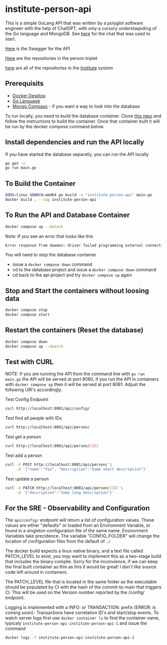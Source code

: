 # institute-person-api

This is a simple GoLang API that was written by a polyglot software engineer with the help of ChatGPT, with only a cursory understaqnding of the Go language and MongoDB. See [here](https://chat.openai.com/share/dcb8b738-7e73-40da-8b08-38024f1c9997) for the chat that was used to start.

[Here](./product-api-openapi.yaml) is the Swagger for the API

[Here](https://github.com/orgs/agile-learning-institute/repositories?q=institute-person&type=all&sort=name) are the repositories in the person triplet

[here](https://github.com/orgs/agile-learning-institute/repositories?q=institute&type=all&sort=name) are all of the repositories in the [Institute](https://github.com/agile-learning-institute/institute/tree/main) system

## Prerequisits

- [Docker Desktop](https://www.docker.com/products/docker-desktop/)
- [Go Language](https://go.dev/doc/install)
- [Mongo Compass](https://www.mongodb.com/try/download/compass) - if you want a way to look into the database

To run locally, you need to build the database container. Clone [this repo](https://github.com/agile-learning-institute/institute-person-db) and follow the instructions to build the container. Once that container built it will be run by the docker compose command below.

## Install dependencies and run the API locally

If you have started the database separatly, you can run the API locally

```bash
go get -u
go run main.go
```

## To Build the Container

```bash
GOOS=linux GOARCH=amd64 go build -o "institute-person-api" main.go
docker build . --tag institute-person-api
```

## To Run the API and Database Container

```bash
docker compose up --detach
```

Note: If you see an error that looks like this

```bash
Error response from daemon: driver failed programming external connectivity on endpoint institute-person-api-institute-person-db-1 (f1517663e417de527d1ebf9d30a9ac21e4ca045d15bebb6297a79724f54536e9): Bind for 127.0.0.1:27017 failed: port is already allocated
```

You will need to stop the database container

- issue a ```docker compose down``` command
- cd to the database project and issue a ```docker compose down``` command
- cd back to the api project and try ```docker compose up``` again

## Stop and Start the containers without loosing data

```bash
docker compose stop
docker compose start
```

## Restart the containers (Reset the database)

```bash
docker compose down
docker compose up --deatch
```

## Test with CURL

NOTE: If you are running the API from the command line with ```go run main.go``` the API will be served at port 8080,
if you run the API in containers with ```docker compose up``` then it will be served at port 8081.
Adjust the following URI's accordingly.

Test Config Endpoint

```bash
curl http://localhost:8081/api/config/

```

Test find all people with IDs

```bash
curl http://localhost:8081/api/person/
```

Test get a person

```bash
curl http://localhost:8081/api/person/[ID]

```

Test add a person

```bash
curl -X POST http://localhost:8081/api/person/ \
     -d '{"name":"Foo", "description":"Some short description"}'

```

Test update a person

```bash
curl -X PATCH http://localhost:8081/api/person/[ID] \
     -d '{"description":"Some long description"}'

```

## For the SRE - Observability and Configuration

The ```api/config/``` endpoint will return a list of configuration values. These values are either "defaults" or loaded from an Environment Variable, or found in a singleton configuration file of the same name. Environment Variables take precidence. The variable "CONFIG_FOLDER" will change the location of configuration files from the default of ```./```

The docker build expects a linux native binary, and a text file called PATCH_LEVEL to exist, you may want to implement this as a two-stage build that includes the binary compile. Sorry for the inconvience, if we can keep the final built container as thin as this it would be great! I don't like source code left around in containers.

The PATCH_LEVEL file that is located in the same folder as the executable should be populated by CI with the hash of the commit-to-main that triggers CI. This will be used on the Version number reported by the /config/ endpoint.

Logging is implemented with a INFO: or TRANSACTION: prefix (ERROR: is coming soon)- Transactions have correlation ID's and start/stop events. To watch server logs first use ```docker container ls``` to find the container name, typicaly ```institute-person-api-institute-person-api-1``` and issue the command

```bash
docker logs -f institute-person-api-institute-person-api-1
```

